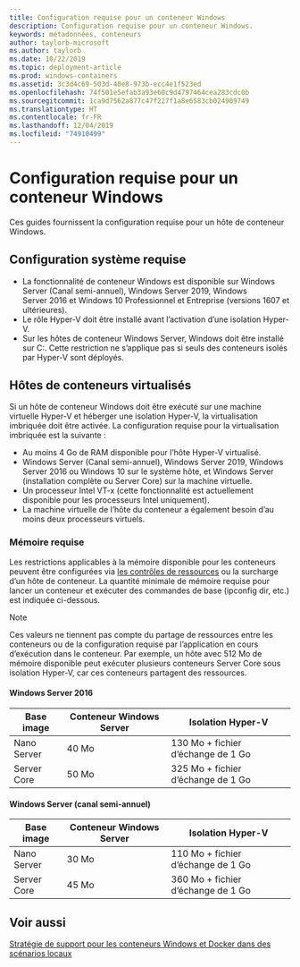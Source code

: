 ```yaml
---
title: Configuration requise pour un conteneur Windows
description: Configuration requise pour un conteneur Windows.
keywords: métadonnées, conteneurs
author: taylorb-microsoft
ms.author: taylorb
ms.date: 10/22/2019
ms.topic: deployment-article
ms.prod: windows-containers
ms.assetid: 3c3d4c69-503d-40e8-973b-ecc4e1f523ed
ms.openlocfilehash: 74f501e5efab3a93e60c9d4797464cea283cdc0b
ms.sourcegitcommit: 1ca9d7562a877c47f227f1a8e6583cb024909749
ms.translationtype: HT
ms.contentlocale: fr-FR
ms.lasthandoff: 12/04/2019
ms.locfileid: "74910499"
---
```

# <a name="windows-container-requirements"></a>Configuration requise pour un conteneur Windows

Ces guides fournissent la configuration requise pour un hôte de conteneur Windows.

## <a name="operating-system-requirements"></a>Configuration système requise

- La fonctionnalité de conteneur Windows est disponible sur Windows Server (Canal semi-annuel), Windows Server 2019, Windows Server 2016 et Windows 10 Professionnel et Entreprise (versions 1607 et ultérieures).
- Le rôle Hyper-V doit être installé avant l’activation d’une isolation Hyper-V.
- Sur les hôtes de conteneur Windows Server, Windows doit être installé sur C:\. Cette restriction ne s’applique pas si seuls des conteneurs isolés par Hyper-V sont déployés.

## <a name="virtualized-container-hosts"></a>Hôtes de conteneurs virtualisés

Si un hôte de conteneur Windows doit être exécuté sur une machine virtuelle Hyper-V et héberger une isolation Hyper-V, la virtualisation imbriquée doit être activée. La configuration requise pour la virtualisation imbriquée est la suivante :

- Au moins 4 Go de RAM disponible pour l’hôte Hyper-V virtualisé.
- Windows Server (Canal semi-annuel), Windows Server 2019, Windows Server 2016 ou Windows 10 sur le système hôte, et Windows Server (installation complète ou Server Core) sur la machine virtuelle.
- Un processeur Intel VT-x (cette fonctionnalité est actuellement disponible pour les processeurs Intel uniquement).
- La machine virtuelle de l’hôte du conteneur a également besoin d’au moins deux processeurs virtuels.

### <a name="memory-requirements"></a>Mémoire requise

Les restrictions applicables à la mémoire disponible pour les conteneurs peuvent être configurées via [les contrôles de ressources](https://docs.microsoft.com/virtualization/windowscontainers/manage-containers/resource-controls) ou la surcharge d’un hôte de conteneur.  La quantité minimale de mémoire requise pour lancer un conteneur et exécuter des commandes de base (ipconfig dir, etc.) est indiquée ci-dessous.

>[!NOTE]
>Ces valeurs ne tiennent pas compte du partage de ressources entre les conteneurs ou de la configuration requise par l’application en cours d’exécution dans le conteneur.  Par exemple, un hôte avec 512 Mo de mémoire disponible peut exécuter plusieurs conteneurs Server Core sous isolation Hyper-V, car ces conteneurs partagent des ressources.

#### <a name="windows-server-2016"></a>Windows Server 2016

| Base image  | Conteneur Windows Server | Isolation Hyper-V    |
| ----------- | ------------------------ | -------------------- |
| Nano Server | 40 Mo                     | 130 Mo + fichier d’échange de 1 Go |
| Server Core | 50 Mo                     | 325 Mo + fichier d’échange de 1 Go |

#### <a name="windows-server-semi-annual-channel"></a>Windows Server (canal semi-annuel)

| Base image  | Conteneur Windows Server | Isolation Hyper-V    |
| ----------- | ------------------------ | -------------------- |
| Nano Server | 30 Mo                     | 110 Mo + fichier d’échange de 1 Go |
| Server Core | 45 Mo                     | 360 Mo + fichier d’échange de 1 Go |

## <a name="see-also"></a>Voir aussi

[Stratégie de support pour les conteneurs Windows et Docker dans des scénarios locaux](https://support.microsoft.com/help/4489234/support-policy-for-windows-containers-and-docker-on-premises)
